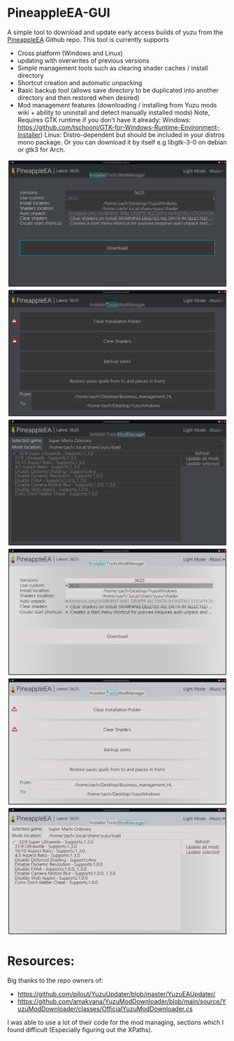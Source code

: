 # PineappleEA-GUI
A simple tool to download and update early access builds of yuzu from the [PineappleEA](https://github.com/pineappleEA/pineapple-src "PineappleEA") Github repo. This tool is currently supports 
* Cross platform (Windows and Linux)
* updating with overwrites of previous versions
* Simple management tools such as clearing shader caches / install directory
* Shortcut creation and automatic unpacking
* Basic backup tool (allows save directory to be duplicated into another directory and then restored when desired)
* Mod management features (downloading / installing from Yuzu mods wiki + ability to uninstall and detect manually installed mods)
Note, Requires GTK runtime if you don't have it already:
Windows: https://github.com/tschoonj/GTK-for-Windows-Runtime-Environment-Installer)
Linux: Distro-dependent but should be included in your distros mono package. Or you can download it by itself e.g libgtk-3-0 on debian or gtk3 for Arch.


![](https://github.com/ZachAR3/PineappleEA-GUI/blob/main/DemoImages/DarkInstaller.png?raw=true)![](https://github.com/ZachAR3/PineappleEA-GUI/blob/main/DemoImages/DarkTools.png?raw=true)![](https://github.com/ZachAR3/PineappleEA-GUI/blob/main/DemoImages/DarkModManager.png?raw=true)
![](https://github.com/ZachAR3/PineappleEA-GUI/blob/main/DemoImages/LightInstaller.png?raw=true)![](https://github.com/ZachAR3/PineappleEA-GUI/blob/main/DemoImages/LightTools.png?raw=true)![](https://github.com/ZachAR3/PineappleEA-GUI/blob/main/DemoImages/LightModManager.png?raw=true)


# Resources:
Big thanks to the repo owners of:
* https://github.com/pilout/YuzuUpdater/blob/master/YuzuEAUpdater/
* https://github.com/amakvana/YuzuModDownloader/blob/main/source/YuzuModDownloader/classes/OfficialYuzuModDownloader.cs

I was able to use a lot of their code for the mod managing, sections which I found difficult (Especially figuring out the XPaths).

